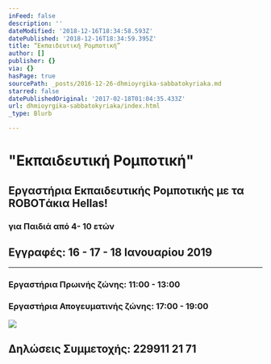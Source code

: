 ```yaml
---
inFeed: false
description: ''
dateModified: '2018-12-16T18:34:58.593Z'
datePublished: '2018-12-16T18:34:59.395Z'
title: “Εκπαιδευτική Ρομποτική”
author: []
publisher: {}
via: {}
hasPage: true
sourcePath: _posts/2016-12-26-dhmioyrgika-sabbatokyriaka.md
starred: false
datePublishedOriginal: '2017-02-18T01:04:35.433Z'
url: dhmioyrgika-sabbatokyriaka/index.html
_type: Blurb

---
```

# "Εκπαιδευτική Ρομποτική"

## Εργαστήρια Εκπαιδευτικής Ρομποτικής με τα ROBOTάκια Hellas!

### για Παιδιά από 4- 10 ετών

## Εγγραφές: 16 - 17 - 18 Ιανουαρίου 2019

---

### Εργαστήρια Πρωινής ζώνης: 11:00 - 13:00 

### Εργαστήρια Απογευματινής ζώνης: 17:00 - 19:00
![](https://the-grid-user-content.s3-us-west-2.amazonaws.com/fd9e50b3-b915-462e-8fd2-a56936ffd6f1.png)

## Δηλώσεις Συμμετοχής: 229911 21 71